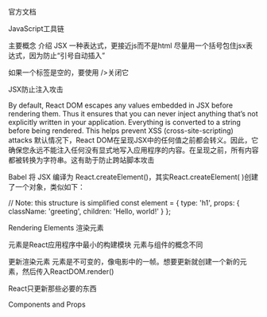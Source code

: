 官方文档

JavaScript工具链

主要概念
介绍 JSX
一种表达式，更接近js而不是html
尽量用一个括号包住jsx表达式，因为防止“引号自动插入”

如果一个标签是空的，要使用 />关闭它


JSX防止注入攻击

By default, React DOM escapes any values embedded in JSX before rendering them. Thus it ensures that you can never inject anything that’s not explicitly written in your application. Everything is converted to a string before being rendered. This helps prevent XSS (cross-site-scripting) attacks
默认情况下，React DOM在呈现JSX中的任何值之前都会转义。因此，它确保您永远不能注入任何没有显式地写入应用程序的内容。在呈现之前，所有内容都被转换为字符串。这有助于防止跨站脚本攻击

Babel   将 JSX 编译为 React.createElement()，其实React.createElement( )创建了一个对象，类似如下：

// Note: this structure is simplified
const element = {
  type: 'h1',
  props: {
    className: 'greeting',
    children: 'Hello, world!'
  }
};


Rendering Elements 渲染元素

元素是React应用程序中最小的构建模块
元素与组件的概念不同

更新渲染元素
元素是不可变的，像电影中的一帧。想要更新就创建一个新的元素，然后传入ReactDOM.render()

React只更新那些必要的东西

Components and Props
